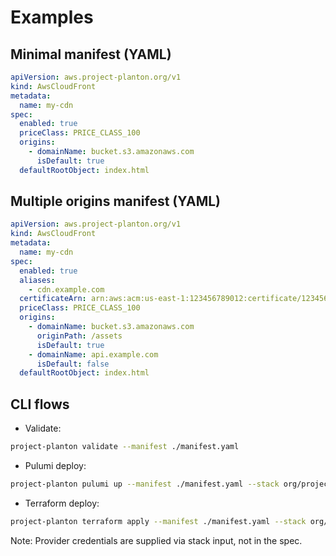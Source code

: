 # Examples

## Minimal manifest (YAML)
```yaml
apiVersion: aws.project-planton.org/v1
kind: AwsCloudFront
metadata:
  name: my-cdn
spec:
  enabled: true
  priceClass: PRICE_CLASS_100
  origins:
    - domainName: bucket.s3.amazonaws.com
      isDefault: true
  defaultRootObject: index.html
```

## Multiple origins manifest (YAML)
```yaml
apiVersion: aws.project-planton.org/v1
kind: AwsCloudFront
metadata:
  name: my-cdn
spec:
  enabled: true
  aliases:
    - cdn.example.com
  certificateArn: arn:aws:acm:us-east-1:123456789012:certificate/12345678-1234-1234-1234-123456789012
  priceClass: PRICE_CLASS_100
  origins:
    - domainName: bucket.s3.amazonaws.com
      originPath: /assets
      isDefault: true
    - domainName: api.example.com
      isDefault: false
  defaultRootObject: index.html
```

## CLI flows
- Validate:
```bash
project-planton validate --manifest ./manifest.yaml
```

- Pulumi deploy:
```bash
project-planton pulumi up --manifest ./manifest.yaml --stack org/project/stack
```

- Terraform deploy:
```bash
project-planton terraform apply --manifest ./manifest.yaml --stack org/project/stack
```

Note: Provider credentials are supplied via stack input, not in the spec.


